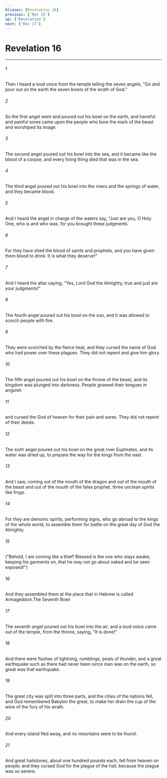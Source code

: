 ```yaml
---
Aliases: [Revelation 16]
previous: ['Rev 15']
up: ['Revelation']
next: ['Rev 17']
---
```

# Revelation 16

***

 

###### 1 
Then I heard a loud voice from the temple telling the seven angels, "Go and pour out on the earth the seven bowls of the wrath of God."
 
 

###### 2 
So the first angel went and poured out his bowl on the earth, and harmful and painful sores came upon the people who bore the mark of the beast and worshiped its image.
 
 

###### 3 
The second angel poured out his bowl into the sea, and it became like the blood of a corpse, and every living thing died that was in the sea.
 
 

###### 4 
The third angel poured out his bowl into the rivers and the springs of water, and they became blood. 
 

###### 5 
And I heard the angel in charge of the waters say,
 "Just are you, O Holy One, who is and who was, 
 for you brought these judgments. 
 
 

###### 6 
For they have shed the blood of saints and prophets, 
 and you have given them blood to drink. 
 It is what they deserve!"
 
 

###### 7 
And I heard the altar saying,
 "Yes, Lord God the Almighty, 
 true and just are your judgments!"
 
 

###### 8 
The fourth angel poured out his bowl on the sun, and it was allowed to scorch people with fire. 
 

###### 9 
They were scorched by the fierce heat, and they cursed the name of God who had power over these plagues. They did not repent and give him glory.
 
 

###### 10 
The fifth angel poured out his bowl on the throne of the beast, and its kingdom was plunged into darkness. People gnawed their tongues in anguish 
 

###### 11 
and cursed the God of heaven for their pain and sores. They did not repent of their deeds.
 
 

###### 12 
The sixth angel poured out his bowl on the great river Euphrates, and its water was dried up, to prepare the way for the kings from the east. 
 

###### 13 
And I saw, coming out of the mouth of the dragon and out of the mouth of the beast and out of the mouth of the false prophet, three unclean spirits like frogs. 
 

###### 14 
For they are demonic spirits, performing signs, who go abroad to the kings of the whole world, to assemble them for battle on the great day of God the Almighty. 
 

###### 15 
("Behold, I am coming like a thief! Blessed is the one who stays awake, keeping his garments on, that he may not go about naked and be seen exposed!") 
 

###### 16 
And they assembled them at the place that in Hebrew is called Armageddon.The Seventh Bowl
 
 

###### 17 
The seventh angel poured out his bowl into the air, and a loud voice came out of the temple, from the throne, saying, "It is done!" 
 

###### 18 
And there were flashes of lightning, rumblings, peals of thunder, and a great earthquake such as there had never been since man was on the earth, so great was that earthquake. 
 

###### 19 
The great city was split into three parts, and the cities of the nations fell, and God remembered Babylon the great, to make her drain the cup of the wine of the fury of his wrath. 
 

###### 20 
And every island fled away, and no mountains were to be found. 
 

###### 21 
And great hailstones, about one hundred pounds each, fell from heaven on people; and they cursed God for the plague of the hail, because the plague was so severe.
 
